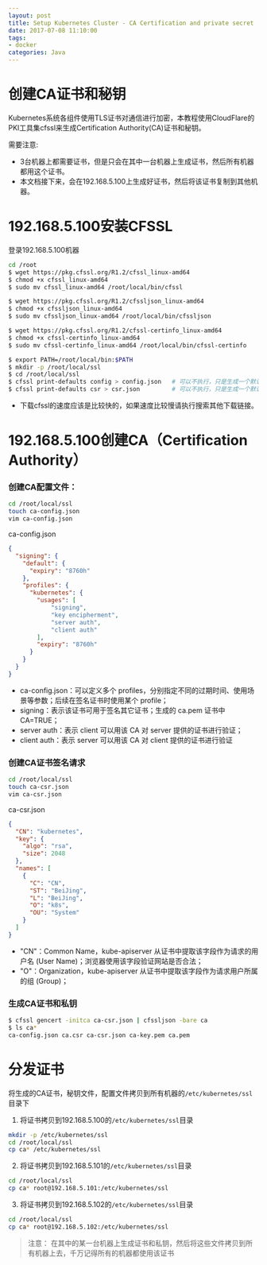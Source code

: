 ```yaml
---
layout: post
title: Setup Kubernetes Cluster - CA Certification and private secret
date: 2017-07-08 11:10:00
tags:
- docker
categories: Java
---
```


# 创建CA证书和秘钥

Kubernetes系统各组件使用TLS证书对通信进行加密，本教程使用CloudFlare的PKI工具集cfssl来生成Certification Authority(CA)证书和秘钥。    

需要注意:
* 3台机器上都需要证书，但是只会在其中一台机器上生成证书，然后所有机器都用这个证书。
* 本文档接下来，会在192.168.5.100上生成好证书，然后将该证书复制到其他机器。

# 192.168.5.100安装CFSSL
登录192.168.5.100机器

```bash
cd /root
$ wget https://pkg.cfssl.org/R1.2/cfssl_linux-amd64
$ chmod +x cfssl_linux-amd64
$ sudo mv cfssl_linux-amd64 /root/local/bin/cfssl

$ wget https://pkg.cfssl.org/R1.2/cfssljson_linux-amd64
$ chmod +x cfssljson_linux-amd64
$ sudo mv cfssljson_linux-amd64 /root/local/bin/cfssljson

$ wget https://pkg.cfssl.org/R1.2/cfssl-certinfo_linux-amd64
$ chmod +x cfssl-certinfo_linux-amd64
$ sudo mv cfssl-certinfo_linux-amd64 /root/local/bin/cfssl-certinfo

$ export PATH=/root/local/bin:$PATH
$ mkdir -p /root/local/ssl
$ cd /root/local/ssl
$ cfssl print-defaults config > config.json   # 可以不执行，只是生成一个默认的模板 
$ cfssl print-defaults csr > csr.json         # 可以不执行，只是生成一个默认的模板
```
* 下载cfssl的速度应该是比较快的，如果速度比较慢请执行搜索其他下载链接。

<!-- more -->

# 192.168.5.100创建CA（Certification Authority）
### 创建CA配置文件：
```bash
cd /root/local/ssl
touch ca-config.json
vim ca-config.json
```

ca-config.json
```json
{
  "signing": {
    "default": {
      "expiry": "8760h"
    },
    "profiles": {
      "kubernetes": {
        "usages": [
            "signing",
            "key encipherment",
            "server auth",
            "client auth"
        ],
        "expiry": "8760h"
      }
    }
  }
}
```

* ca-config.json：可以定义多个 profiles，分别指定不同的过期时间、使用场景等参数；后续在签名证书时使用某个 profile；
* signing：表示该证书可用于签名其它证书；生成的 ca.pem 证书中 CA=TRUE；
* server auth：表示 client 可以用该 CA 对 server 提供的证书进行验证；
* client auth：表示 server 可以用该 CA 对 client 提供的证书进行验证

### 创建CA证书签名请求
```bash
cd /root/local/ssl
touch ca-csr.json
vim ca-csr.json
```
ca-csr.json
```json
{
  "CN": "kubernetes",
  "key": {
    "algo": "rsa",
    "size": 2048
  },
  "names": [
    {
      "C": "CN",
      "ST": "BeiJing",
      "L": "BeiJing",
      "O": "k8s",
      "OU": "System"
    }
  ]
}
```

* "CN"：Common Name，kube-apiserver 从证书中提取该字段作为请求的用户名 (User Name)；浏览器使用该字段验证网站是否合法；
* "O"：Organization，kube-apiserver 从证书中提取该字段作为请求用户所属的组 (Group)；

### 生成CA证书和私钥
```bash
$ cfssl gencert -initca ca-csr.json | cfssljson -bare ca
$ ls ca*
ca-config.json ca.csr ca-csr.json ca-key.pem ca.pem
```

# 分发证书
将生成的CA证书，秘钥文件，配置文件拷贝到所有机器的`/etc/kubernetes/ssl`目录下        
1. 将证书拷贝到192.168.5.100的`/etc/kubernetes/ssl`目录
```bash
mkdir -p /etc/kubernetes/ssl
cd /root/local/ssl
cp ca* /etc/kubernetes/ssl
```
2. 将证书拷贝到192.168.5.101的`/etc/kubernetes/ssl`目录
```bash
cd /root/local/ssl
cp ca* root@192.168.5.101:/etc/kubernetes/ssl
```
3. 将证书拷贝到192.168.5.102的`/etc/kubernetes/ssl`目录
```bash
cd /root/local/ssl
cp ca* root@192.168.5.102:/etc/kubernetes/ssl
```

> 注意： 在其中的某一台机器上生成证书和私钥，然后将这些文件拷贝到所有机器上去，千万记得所有的机器都使用该证书

